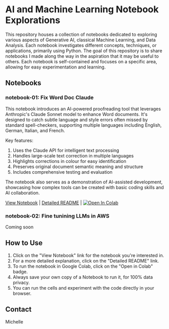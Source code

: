 # AI and Machine Learning Notebook Explorations

This repository houses a collection of notebooks dedicated to exploring various aspects of Generative AI, classical Machine Learning, and Data Analysis. Each notebook investigates different concepts, techniques, or applications, primarily using Python. The goal of this repository is to share notebooks I made along the way in the aspiration that it may be useful to others. Each notebook is self-contained and focuses on a specific area, allowing for easy experimentation and learning.

## Notebooks

### notebook-01: Fix Word Doc Claude
This notebook introduces an AI-powered proofreading tool that leverages Anthropic's Claude Sonnet model to enhance Word documents. It's designed to catch subtle language and style errors often missed by standard spell-checkers, supporting multiple languages including English, German, Italian, and French.

Key features:
1. Uses the Claude API for intelligent text processing
1. Handles large-scale text correction in multiple languages
1. Highlights corrections in colour for easy identification
1. Preserves original document semantic meaning and structure
1. Includes comprehensive testing and evaluation

The notebook also serves as a demonstration of AI-assisted development, showcasing how complex tools can be created with basic coding skills and AI collaboration.

[View Notebook](notebook-01/Fix_Word_Doc_Claude.ipynb) | [Detailed README](notebook-01/README-notebook-01.md) | [![Open In Colab](https://colab.research.google.com/assets/colab-badge.svg)](https://colab.research.google.com/github/michellepace/ai-ml-notebook-explorations/blob/main/notebook-01/Fix_Word_Doc_Claude.ipynb)

### notebook-02: Fine tunining LLMs in AWS
Coming soon

## How to Use

1. Click on the "View Notebook" link for the notebook you're interested in.
1. For a more detailed explanation, click on the "Detailed README" link.
1. To run the notebook in Google Colab, click on the "Open in Colab" badge.
1. Always save your own copy of a Notebook to run it, for 100% data privacy.
1. You can run the cells and experiment with the code directly in your browser.

## Contact

Michelle
